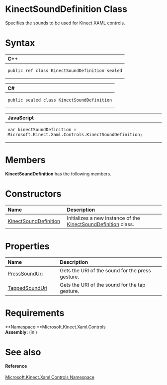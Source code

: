 KinectSoundDefinition Class  
===========================  

Specifies the sounds to be used for Kinect XAML controls. <span id="syntaxSection"></span>

Syntax  
======  

<table>
<colgroup>
<col width="100%" />
</colgroup>
<thead>
<tr class="header">
<th align="left">C++</th>
</tr>
</thead>
<tbody>
<tr class="odd">
<td align="left"><pre><code>public ref class KinectSoundDefinition sealed</code></pre></td>
</tr>
</tbody>
</table>

<table>
<colgroup>
<col width="100%" />
</colgroup>
<thead>
<tr class="header">
<th align="left">C#</th>
</tr>
</thead>
<tbody>
<tr class="odd">
<td align="left"><pre><code>public sealed class KinectSoundDefinition</code></pre></td>
</tr>
</tbody>
</table>

<table>
<colgroup>
<col width="100%" />
</colgroup>
<thead>
<tr class="header">
<th align="left">JavaScript</th>
</tr>
</thead>
<tbody>
<tr class="odd">
<td align="left"><pre><code>var kinectSoundDefinition = Microsoft.Kinect.Xaml.Controls.KinectSoundDefinition;</code></pre></td>
</tr>
</tbody>
</table>

<span id="classMembersSection"></span>

Members  
=======  

**KinectSoundDefinition** has the following members.  

<span id="publicconstructorsSection"></span>

Constructors  
============  

<table>
<colgroup>
<col width="30%" />
<col width="60%" />
</colgroup>
<thead>
<tr class="header">
<th align="left">Name</th>
<th align="left">Description</th>
</tr>
</thead>
<tbody>
<tr class="odd">
<td align="left"><a href="KinectSoundDefinition/KinectSoundDefinition.md">KinectSoundDefinition</a></td>
<td align="left">Initializes a new instance of the <a href="">KinectSoundDefinition</a> class.</td>
</tr>
</tbody>
</table>

<span id="publicpropertiesSection"></span>

Properties  
==========  

<table>
<colgroup>
<col width="30%" />
<col width="60%" />
</colgroup>
<thead>
<tr class="header">
<th align="left">Name</th>
<th align="left">Description</th>
</tr>
</thead>
<tbody>
<tr class="odd">
<td align="left"><a href="KinectSoundDefinition/Properties/PressSoundUri_Property.md">PressSoundUri</a></td>
<td align="left">Gets the URI of the sound for the press gesture.</td>
</tr>
<tr class="even">
<td align="left"><a href="KinectSoundDefinition/Properties/TappedSoundUri_Property.md">TappedSoundUri</a></td>
<td align="left">Gets the URI of the sound for the tap gesture.</td>
</tr>
</tbody>
</table>

<span id="requirements"></span>

Requirements  
============  

**Namespace:**Microsoft.Kinect.Xaml.Controls  
**Assembly:** (in )  

<span id="ID4EV"></span>

See also  
========  

<span id="ID4EX"></span>
#### Reference  

[Microsoft.Kinect.Xaml.Controls Namespace](../Kinect.Xaml.Controls.md)  



<!--Please do not edit the data in the comment block below.-->
<!--
TOCTitle : KinectSoundDefinition Class
RLTitle : KinectSoundDefinition Class
KeywordK : KinectSoundDefinition class, about
HelpPriority : 2
TopicType : apiref
KeywordF : Microsoft.Kinect.Xaml.Controls.KinectSoundDefinition
KeywordF : KinectSoundDefinition
KeywordF : Microsoft.Kinect.Xaml.Controls.KinectSoundDefinition
KeywordA : T:Microsoft.Kinect.Xaml.Controls.KinectSoundDefinition
AssetID : T:Microsoft.Kinect.Xaml.Controls.KinectSoundDefinition
Locale : en-us
CommunityContent : 1
APIType : Managed
APILocation : 
APIName : Microsoft.Kinect.Xaml.Controls.KinectSoundDefinition
TargetOS : Windows
TopicType : kbSyntax
DevLang : VB
DevLang : CSharp
DevLang : JavaScript
DevLang : C++
DocSet : K4Wv2
ProjType : K4Wv2Proj
Technology : Kinect for Windows
Product : Kinect for Windows SDK v2
productversion : 20
-->
